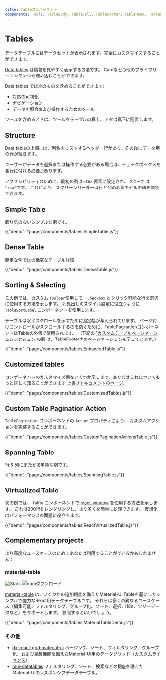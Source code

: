 ```yaml
---
title: Tableコンポーネント
components: Table, TableBody, TableCell, TableFooter, TableHead, TablePagination, TableRow, TableSortLabel
---
```


# Tables

<p class="description">データテーブルにはデータセットが表示されます。完全にカスタマイズすることができます。</p>

[Data tables](https://material.io/design/components/data-tables.html) は情報を見やすく表示する方法です。 Cardなどの他のプライマリーコンテンツを埋め込むことができます。

Data tables では次のものを含めることができます:

- 対応の可視化
- ナビゲーション
- データを照会および操作するためのツール

ツールを含めるときは、ツールをテーブルの真上、アタは真下に配置します。

## Structure

Data tableの上部には、列名をリストするヘッダー行があり、その後にデータ用の行が続きます。

ユーザーがデータを選択または操作する必要がある場合は、チェックボックスを各行に付ける必要があります。

アクセシビリティのために、最初の列は `<th>` 要素に設定され、 `スコープ` は `"row"`です。 これにより、スクリーンリーダーは行と列の名前でセルの値を識別できます。

## Simple Table

飾り気のないシンプルな例です。

{{"demo": "pages/components/tables/SimpleTable.js"}}

## Dense Table

簡単な例ではの緻密なテーブル詳細

{{"demo": "pages/components/tables/DenseTable.js"}}

## Sorting & Selecting

この例では、カスタム ` Toolbar `使用して、 ` Checkbox ` とクリック可能な行を選択に使用する方法を示します。 列見出しのスタイル設定に役立つように `TableSortLabel` コンポーネントを使用します。

テーブルは水平スクロールを示すために固定幅が与えられています。 ページ付けコントロールがスクロールするのを防ぐために、TablePaginationコンポーネントはTableの外側で使用されます。 （下記の ['カスタムテーブルページネーションアクション'の例](#custom-table-pagination-action) は、TableFooter内のページネーションを示しています。）

{{"demo": "pages/components/tables/EnhancedTable.js"}}

## Customized tables

コンポーネントのカスタマイズ例をいくつか示します。あなたはこれについてもっと詳しく知ることができます [上書きドキュメントのページ](/customization/components/)。

{{"demo": "pages/components/tables/CustomizedTables.js"}}

## Custom Table Pagination Action

`TablePagination` コンポーネントの `Action` プロパティにより、 カスタムアクションを実装することができます。

{{"demo": "pages/components/tables/CustomPaginationActionsTable.js"}}

## Spanning Table

行 & 列にまたがる単純な例です。

{{"demo": "pages/components/tables/SpanningTable.js"}}

## Virtualized Table

次の例では、 ` Table ` コンポーネントで [react-window](https://github.com/bvaughn/react-virtualized) を使用する方法を示します。 これは200行をレンダリングし、より多くを簡単に処理できます。 仮想化はパフォーマンスの問題に役立ちます。

{{"demo": "pages/components/tables/ReactVirtualizedTable.js"}}

## Complementary projects

より高度なユースケースのためにあなたは利用することができるかもしれません：

### material-table

![Stars](https://img.shields.io/github/stars/mbrn/material-table.svg?style=social&label=Stars) ![npmダウンロード](https://img.shields.io/npm/dm/material-table.svg)

[material-table](https://github.com/mbrn/material-table) は、いくつかの追加機能を備えたMaterial-UI Tableを基にしたシンプルで強力なReact用データテーブルです。 それらは多くの異なるユースケース（編集可能、フィルタリング、グループ化、ソート、選択、i18n、ツリーデータなど）をサポートします。 参照するといいでしょう。

{{"demo": "pages/components/tables/MaterialTableDemo.js"}}

### その他

- [dx-react-grid-material-ui](https://devexpress.github.io/devextreme-reactive/react/grid/) ページング、ソート、フィルタリング、グループ化、および編集機能を備えたMaterial-UI用のデータグリッド（[カスタムライセンス](https://js.devexpress.com/licensing/)）。
- [mui-datatables](https://github.com/gregnb/mui-datatables) フィルタリング、ソート、検索などの機能を備えたMaterial-UIのレスポンシブデータテーブル。